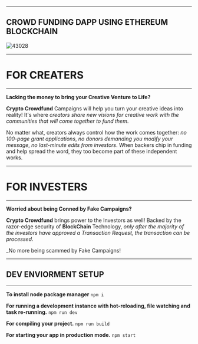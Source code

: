 ---------------------------------------------------------------------------------------------------------
CROWD FUNDING DAPP USING ETHEREUM BLOCKCHAIN
---------------------------------------------------------------------------------------------------------












![43028](https://user-images.githubusercontent.com/62813305/160373340-2599c4e8-f317-44fa-9117-5454872ed0fb.jpg)


---------------------------------------------------------------------------------------------------------
# FOR CREATERS
---------------------------------------------------------------------------------------------------------

**Lacking the money to bring your Creative Venture to Life?**

**Crypto Crowdfund** Campaigns will help you turn your creative ideas into
reality! It's where _creators share new visions for creative work with the
communities that will come together to fund them_.

No matter what, creators always control how the work comes together: _no
100-page grant applications_, _no donors demanding you modify your message_,
_no last-minute edits from investors_. When backers chip in funding and help
spread the word, they too become part of these independent works.


---------------------------------------------------------------------------------------------------------
# FOR INVESTERS
---------------------------------------------------------------------------------------------------------
**Worried about being Conned by Fake Campaigns?**

**Crypto Crowdfund** brings power to the Investors as well! Backed by the
razor-edge security of **BlockChain** Technology, _only after the majority of
the investors have approved a Transaction Request, the transaction can be
processed_.

_No more being scammed by Fake Campaigns!


---------------------------------------------------------------------------------------------------------
## DEV ENVIORMENT SETUP
---------------------------------------------------------------------------------------------------------
**To install node package manager**
```npm i```

**For running a development instance with hot-reloading, file watching and task re-running.**
```npm run dev```

**For compiling your project.**
```npm run build```

**For starting your app in production mode.**
```npm start```
